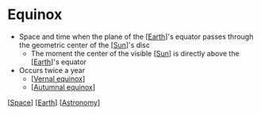 # Equinox

- Space and time when the plane of the [[Earth]]'s equator passes through the geometric center of the [[Sun]]'s disc
  - The moment the center of the visible [[Sun]] is directly above the [[Earth]]'s equator
- Occurs twice a year
  - [[Vernal equinox]]
  - [[Autumnal equinox]]

[[Space]] [[Earth]] [[Astronomy]]

[//begin]: # "Autogenerated link references for markdown compatibility"
[Earth]: earth "Earth 🜨"
[Sun]: sun "Sun"
[Vernal equinox]: vernal-equinox "Vernal (Spring) Equinox"
[Autumnal equinox]: autumnal-equinox "Autumnal (Fall) Equinox"
[Space]: space "Space"
[Astronomy]: astronomy "Astronomy"
[//end]: # "Autogenerated link references"